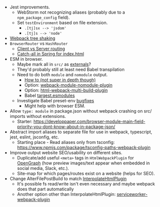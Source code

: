 * Jest improvements.
    - WebStorm not recognizing aliases (probably due to a `npm_package_config` field).
    - Set `testEnvironment` based on file extension.
        + `.[tj]sx --> 'jsdom'`
        + `.[tj]s --> 'node'`
* [Webpack tree shaking](https://webpack.js.org/guides/tree-shaking/)
* `BrowserRouter` vs `HashRouter`
    - [Client vs Server routing](https://stackoverflow.com/questions/27928372/react-router-urls-dont-work-when-refreshing-or-writing-manually)
    - [Catch-all in Spring for index.html](https://stackoverflow.com/questions/39331929/spring-catch-all-route-for-index-html)
* ESM in browser.
    - Maybe mark all in `src/` as [externals](https://webpack.js.org/configuration/externals/)?
    - They'd probably still at least need Babel transpilation
    - Need to do both `module` and `nomodule` output.
        + [How to (not super in depth though)](https://dev.to/thejohnstew/differential-serving-3dkf)
        + Option: [webpack-module-nomodule-plugin](https://www.npmjs.com/package/webpack-module-nomodule-plugin)
        + Option: [html-webpack-multi-build-plugin](https://www.npmjs.com/package/html-webpack-multi-build-plugin)
        + Babel [targest.esmodules](https://babeljs.io/docs/en/babel-preset-env#targetsesmodules)
    - Investigate Babel preset-env [bugfixes](https://babeljs.io/docs/en/babel-preset-env#bugfixes)
        + Might help with browser ESM.
* Allow `type: module` in package.json without webpack crashing on src/ imports without extensions.
    - Starter: https://developpaper.com/browser-module-main-field-priority-you-dont-know-about-in-package-json/
* Abstract import aliases to separate file for use in webpack, typescript, jest, eslint, jsconfig, etc.
    - Starting place - Read aliases only from tsconfig: https://www.npmjs.com/package/tsconfig-paths-webpack-plugin
* Improve output website SEO/usability on different sites.
    - Duplicate/add useful `<meta>` tags in `HtmlWebpackPlugin` for [OpenGraph](https://www.freecodecamp.org/news/what-is-open-graph-and-how-can-i-use-it-for-my-website/) (how preview images/text appear when embedded in social media, Slack, etc.).
    - Site-map for which pages/routes exist on a website (helps for SEO).
* Change AlterFilePostBuild to match [InterpolateHtmlPlugin](https://github.com/egoist/interpolate-html-plugin)
    - It's possible fs read/write isn't even necessary and maybe webpack does that part automatically
    - Another option other than InterpolateHtmlPlugin: [serviceworker-webpack-plugin](https://github.com/oliviertassinari/serviceworker-webpack-plugin/blob/master/src/index.js)

